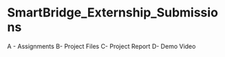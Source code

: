 # SmartBridge_Externship_Submissions
A - Assignments
B- Project Files
C- Project Report
D- Demo Video
